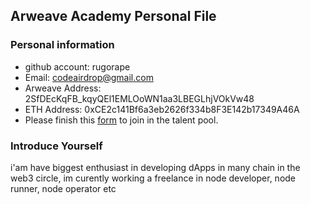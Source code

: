 ## Arweave Academy Personal File

### Personal information

- github account: rugorape
- Email: codeairdrop@gmail.com
- Arweave Address: 2SfDEcKqFB_kqyQEl1EMLOoWN1aa3LBEGLhjVOkVw48
- ETH Address: 0xCE2c141Bf6a3eb2626f334b8F3E142b17349A46A
- Please finish this [form](https://docs.google.com/forms/d/e/1FAIpQLSfWA5fIIcBgmRppm3jNz5vmf9Mai_QMVil-2pO4r7YKn_Zhtw/viewform?usp=sf_link) to join in the talent pool.

### Introduce Yourself
i'am have biggest enthusiast in developing dApps in many chain in the web3 circle, im curently working a freelance in node developer, node runner, node operator etc
